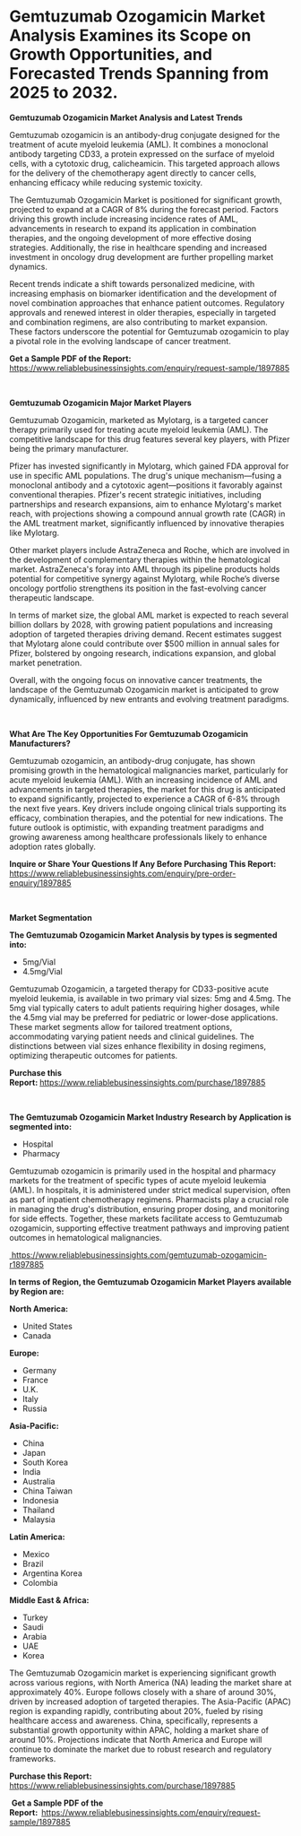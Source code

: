 <p><h1>Gemtuzumab Ozogamicin Market Analysis Examines its Scope on Growth Opportunities, and Forecasted Trends Spanning from 2025 to 2032.</h1></p><p><strong>Gemtuzumab Ozogamicin Market Analysis and Latest Trends</strong></p>
<p><p>Gemtuzumab ozogamicin is an antibody-drug conjugate designed for the treatment of acute myeloid leukemia (AML). It combines a monoclonal antibody targeting CD33, a protein expressed on the surface of myeloid cells, with a cytotoxic drug, calicheamicin. This targeted approach allows for the delivery of the chemotherapy agent directly to cancer cells, enhancing efficacy while reducing systemic toxicity.</p><p>The Gemtuzumab Ozogamicin Market is positioned for significant growth, projected to expand at a CAGR of 8% during the forecast period. Factors driving this growth include increasing incidence rates of AML, advancements in research to expand its application in combination therapies, and the ongoing development of more effective dosing strategies. Additionally, the rise in healthcare spending and increased investment in oncology drug development are further propelling market dynamics.</p><p>Recent trends indicate a shift towards personalized medicine, with increasing emphasis on biomarker identification and the development of novel combination approaches that enhance patient outcomes. Regulatory approvals and renewed interest in older therapies, especially in targeted and combination regimens, are also contributing to market expansion. These factors underscore the potential for Gemtuzumab ozogamicin to play a pivotal role in the evolving landscape of cancer treatment.</p></p>
<p><strong>Get a Sample PDF of the Report:&nbsp;</strong> <a href="https://www.reliablebusinessinsights.com/enquiry/request-sample/1897885?utm_campaign=3248&utm_medium=2&utm_source=Github&utm_content=ia&utm_term=19042025&utm_id=gemtuzumab-ozogamicin">https://www.reliablebusinessinsights.com/enquiry/request-sample/1897885</a></p>
<p>&nbsp;</p>
<p><strong>Gemtuzumab Ozogamicin Major Market Players</strong></p>
<p><p>Gemtuzumab Ozogamicin, marketed as Mylotarg, is a targeted cancer therapy primarily used for treating acute myeloid leukemia (AML). The competitive landscape for this drug features several key players, with Pfizer being the primary manufacturer. </p><p>Pfizer has invested significantly in Mylotarg, which gained FDA approval for use in specific AML populations. The drug's unique mechanism—fusing a monoclonal antibody and a cytotoxic agent—positions it favorably against conventional therapies. Pfizer's recent strategic initiatives, including partnerships and research expansions, aim to enhance Mylotarg's market reach, with projections showing a compound annual growth rate (CAGR) in the AML treatment market, significantly influenced by innovative therapies like Mylotarg.</p><p>Other market players include AstraZeneca and Roche, which are involved in the development of complementary therapies within the hematological market. AstraZeneca's foray into AML through its pipeline products holds potential for competitive synergy against Mylotarg, while Roche’s diverse oncology portfolio strengthens its position in the fast-evolving cancer therapeutic landscape.</p><p>In terms of market size, the global AML market is expected to reach several billion dollars by 2028, with growing patient populations and increasing adoption of targeted therapies driving demand. Recent estimates suggest that Mylotarg alone could contribute over $500 million in annual sales for Pfizer, bolstered by ongoing research, indications expansion, and global market penetration.</p><p>Overall, with the ongoing focus on innovative cancer treatments, the landscape of the Gemtuzumab Ozogamicin market is anticipated to grow dynamically, influenced by new entrants and evolving treatment paradigms.</p></p>
<p>&nbsp;</p>
<p><strong>What Are The Key Opportunities For Gemtuzumab Ozogamicin Manufacturers?</strong></p>
<p><p>Gemtuzumab ozogamicin, an antibody-drug conjugate, has shown promising growth in the hematological malignancies market, particularly for acute myeloid leukemia (AML). With an increasing incidence of AML and advancements in targeted therapies, the market for this drug is anticipated to expand significantly, projected to experience a CAGR of 6-8% through the next five years. Key drivers include ongoing clinical trials supporting its efficacy, combination therapies, and the potential for new indications. The future outlook is optimistic, with expanding treatment paradigms and growing awareness among healthcare professionals likely to enhance adoption rates globally.</p></p>
<p><strong>Inquire or Share Your Questions If Any Before Purchasing This Report:</strong> <a href="https://www.reliablebusinessinsights.com/enquiry/pre-order-enquiry/1897885?utm_campaign=3248&utm_medium=2&utm_source=Github&utm_content=ia&utm_term=19042025&utm_id=gemtuzumab-ozogamicin">https://www.reliablebusinessinsights.com/enquiry/pre-order-enquiry/1897885</a></p>
<p>&nbsp;</p>
<p><strong>Market Segmentation</strong></p>
<p><strong>The Gemtuzumab Ozogamicin Market Analysis by types is segmented into:</strong></p>
<p><ul><li>5mg/Vial</li><li>4.5mg/Vial</li></ul></p>
<p><p>Gemtuzumab Ozogamicin, a targeted therapy for CD33-positive acute myeloid leukemia, is available in two primary vial sizes: 5mg and 4.5mg. The 5mg vial typically caters to adult patients requiring higher dosages, while the 4.5mg vial may be preferred for pediatric or lower-dose applications. These market segments allow for tailored treatment options, accommodating varying patient needs and clinical guidelines. The distinctions between vial sizes enhance flexibility in dosing regimens, optimizing therapeutic outcomes for patients.</p></p>
<p><strong>Purchase this Report:&nbsp;</strong><a href="https://www.reliablebusinessinsights.com/purchase/1897885?utm_campaign=3248&utm_medium=2&utm_source=Github&utm_content=ia&utm_term=19042025&utm_id=gemtuzumab-ozogamicin">https://www.reliablebusinessinsights.com/purchase/1897885</a></p>
<p>&nbsp;</p>
<p><strong>The Gemtuzumab Ozogamicin Market Industry Research by Application is segmented into:</strong></p>
<p><ul><li>Hospital</li><li>Pharmacy</li></ul></p>
<p><p>Gemtuzumab ozogamicin is primarily used in the hospital and pharmacy markets for the treatment of specific types of acute myeloid leukemia (AML). In hospitals, it is administered under strict medical supervision, often as part of inpatient chemotherapy regimens. Pharmacists play a crucial role in managing the drug's distribution, ensuring proper dosing, and monitoring for side effects. Together, these markets facilitate access to Gemtuzumab ozogamicin, supporting effective treatment pathways and improving patient outcomes in hematological malignancies.</p></p>
<p><a href="https://www.reliablebusinessinsights.com/gemtuzumab-ozogamicin-r1897885?utm_campaign=3248&utm_medium=2&utm_source=Github&utm_content=ia&utm_term=19042025&utm_id=gemtuzumab-ozogamicin">&nbsp;https://www.reliablebusinessinsights.com/gemtuzumab-ozogamicin-r1897885</a></p>
<p><strong>In terms of Region, the Gemtuzumab Ozogamicin Market Players available by Region are:</strong></p>
<p>
    <p> <strong> North America: </strong>
        <ul>
            <li>United States</li>
            <li>Canada</li>
        </ul>
        </p> 
    <p> <strong> Europe: </strong>
        <ul>
            <li>Germany</li>
            <li>France</li>
            <li>U.K.</li>
            <li>Italy</li>
            <li>Russia</li>
        </ul>
        </p> 
    <p> <strong> Asia-Pacific: </strong>
        <ul>
            <li>China</li>
            <li>Japan</li>
            <li>South Korea</li>
            <li>India</li>
            <li>Australia</li>
            <li>China Taiwan</li>
            <li>Indonesia</li>
            <li>Thailand</li>
            <li>Malaysia</li>
        </ul>
        </p> 
    <p> <strong> Latin America: </strong>
        <ul>
            <li>Mexico</li>
            <li>Brazil</li>
            <li>Argentina Korea</li>
            <li>Colombia</li>
        </ul>
        </p> 
    <p> <strong> Middle East & Africa: </strong>
        <ul>
            <li>Turkey</li>
            <li>Saudi</li>
            <li>Arabia</li>
            <li>UAE</li>
            <li>Korea</li>
        </ul>
    </p>
    </p>
<p><p>The Gemtuzumab Ozogamicin market is experiencing significant growth across various regions, with North America (NA) leading the market share at approximately 40%. Europe follows closely with a share of around 30%, driven by increased adoption of targeted therapies. The Asia-Pacific (APAC) region is expanding rapidly, contributing about 20%, fueled by rising healthcare access and awareness. China, specifically, represents a substantial growth opportunity within APAC, holding a market share of around 10%. Projections indicate that North America and Europe will continue to dominate the market due to robust research and regulatory frameworks.</p></p>
<p><strong>Purchase this Report: </strong><a href="https://www.reliablebusinessinsights.com/purchase/1897885?utm_campaign=3248&utm_medium=2&utm_source=Github&utm_content=ia&utm_term=19042025&utm_id=gemtuzumab-ozogamicin">https://www.reliablebusinessinsights.com/purchase/1897885</a></p>
<p>&nbsp;<strong>Get a Sample PDF of the Report:&nbsp;&nbsp;</strong><a href="https://www.reliablebusinessinsights.com/enquiry/request-sample/1897885?utm_campaign=3248&utm_medium=2&utm_source=Github&utm_content=ia&utm_term=19042025&utm_id=gemtuzumab-ozogamicin">https://www.reliablebusinessinsights.com/enquiry/request-sample/1897885</a></p>
<p><strong></strong></p>
<p><p></p><p></p><p></p></p>